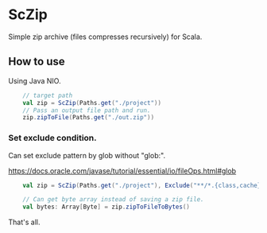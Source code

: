 # ScZip

Simple zip archive (files compresses recursively) for Scala.

## How to use

Using Java NIO.

```scala
    // target path
    val zip = ScZip(Paths.get("./project"))
    // Pass an output file path and run.
    zip.zipToFile(Paths.get("./out.zip"))
```

### Set exclude condition.

Can set exclude pattern by glob without "glob:".

https://docs.oracle.com/javase/tutorial/essential/io/fileOps.html#glob

```scala
    val zip = ScZip(Paths.get("./project"), Exclude("**/*.{class,cache}"))

    // Can get byte array instead of saving a zip file.
    val bytes: Array[Byte] = zip.zipToFileToBytes()
```

That's all.